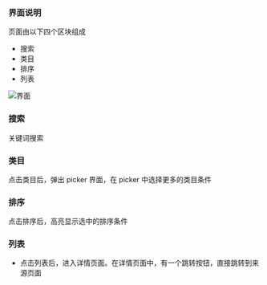 ### 界面说明
页面由以下四个区块组成
- 搜索
- 类目
- 排序
- 列表

![界面](/imgs/demo_0.1.png)

### 搜索
关键词搜索

### 类目
点击类目后，弹出 picker 界面，在 picker 中选择更多的类目条件

### 排序
点击排序后，高亮显示选中的排序条件

### 列表
- 点击列表后，进入详情页面。在详情页面中，有一个跳转按钮，直接跳转到来源页面